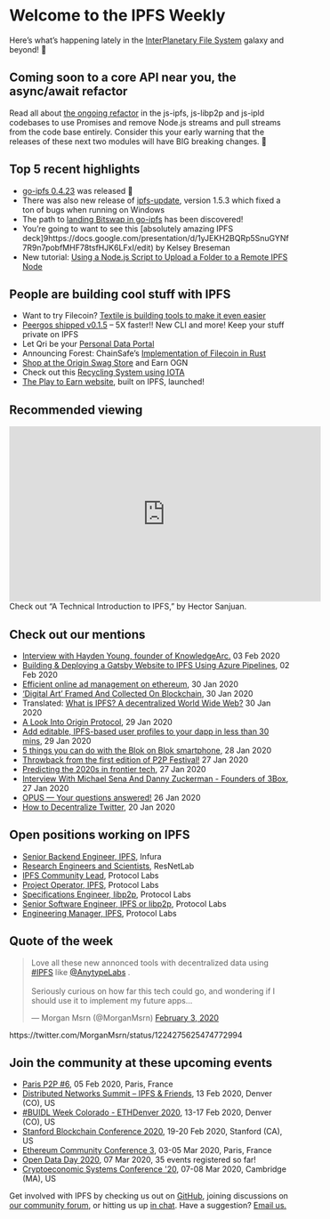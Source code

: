 # Welcome to the IPFS Weekly
Here’s what’s happening lately in the [InterPlanetary File System](https://ipfs.io/) galaxy and beyond! 🚀

## Coming soon to a core API near you, the async/await refactor

Read all about [the ongoing refactor](https://blog.ipfs.io/2020-02-01-async-await-refactor/) in the js-ipfs, js-libp2p and js-ipld codebases to use Promises and remove Node.js streams and pull streams from the code base entirely. Consider this your early warning that the releases of these next two modules will have BIG breaking changes. 🤯

## Top 5 recent highlights

* [go-ipfs 0.4.23](https://ipfs.io/blog/2020-01-30-go-ipfs-0-4-23/) was released 🚀
* There was also new release of [ipfs-update](https://dist.ipfs.io/#ipfs-update), version 1.5.3 which fixed a ton of bugs when running on Windows
* The path to [landing Bitswap in go-ipfs](https://github.com/ipfs/go-ipfs/issues/6782#issuecomment-579973116) has been discovered! 
* You’re going to want to see this [absolutely amazing IPFS deck]9https://docs.google.com/presentation/d/1yJEKH2BQRp5SnuGYNf7R9n7pobfMHF78tsfHJK6LFxI/edit) by Kelsey Breseman
* New tutorial: [Using a Node.js Script to Upload a Folder to a Remote IPFS Node](https://medium.com/cladular/using-a-node-js-script-to-upload-a-folder-to-a-remote-ipfs-node-255fa9e3b766)


## People are building cool stuff with IPFS

* Want to try Filecoin? [Textile is building tools to make it even easier](https://blog.textile.io/developer-tools-for-filecoin-ipfs-web/)
* [Peergos shipped v0.1.5](https://alpha.peergos.net/public/peergos/releases/v0.1.5) – 5X faster!! New CLI and more! Keep your stuff private on IPFS
* Let Qri be your [Personal Data Portal](https://medium.com/qri-io/qri-as-your-personal-data-portal-6d5e2d80e7ba) 
* Announcing Forest: ChainSafe’s [Implementation of Filecoin in Rust](https://medium.com/chainsafe-systems/announcing-forest-chainsafes-implementation-of-filecoin-in-rust-675d176be517)
* [Shop at the Origin Swag Store](https://medium.com/originprotocol/shop-at-the-origin-swag-store-and-earn-ogn-4fd51fd5b440) and Earn OGN
* Check out this [Recycling System using IOTA](https://medium.com/coinmonks/recycling-system-using-iota-2172ecc7444)
* [The Play to Earn website](https://medium.com/play-to-earn/play-to-earn-website-launched-46903d275526), built on IPFS, launched!


## Recommended viewing

<iframe width="560" height="315" src="https://www.youtube.com/embed/hnigvVuoaIA" frameborder="0" allow="accelerometer; autoplay; encrypted-media; gyroscope; picture-in-picture" allowfullscreen></iframe>
Check out “A Technical Introduction to IPFS,” by Hector Sanjuan.


## Check out our mentions 

* [Interview with Hayden Young, founder of KnowledgeArc.](https://medium.com/the-capital/interview-with-hayden-young-founder-of-knowledgearc-a44c15e6a231) 03 Feb 2020
* [Building & Deploying a Gatsby Website to IPFS Using Azure Pipelines](https://medium.com/cladular/building-deploying-a-gatsby-website-to-ipfs-using-azure-pipelines-7dd095a861fb), 02 Feb 2020
* [Efficient online ad management on ethereum](https://medium.com/@jon.tomp/cost-economic-model-for-web-advertising-7fca03764896), 30 Jan 2020
* [‘Digital Art’ Framed And Collected On Blockchain](https://www.forbes.com/sites/michaelhaley/2020/01/30/digital-art-framed-and-collected-on-blockchain/#38801b698d90), 30 Jan 2020
* Translated: [What is IPFS? A decentralized World Wide Web?](https://medium.com/@itdo_solutions/qu%C3%A9-es-ipfs-una-world-wide-web-descentralizada-d92ca2dd3b9e) 30 Jan 2020
* [A Look Into Origin Protocol](https://medium.com/coinlist/a-look-into-origin-protocol-68473f463c9e), 29 Jan 2020
* [Add editable, IPFS-based user profiles to your dapp in less than 30 mins](https://medium.com/coinmonks/add-editable-ipfs-based-user-profiles-to-your-dapp-in-less-than-30-mins-abae8c9a05e6), 29 Jan 2020
* [5 things you can do with the Blok on Blok smartphone](https://medium.com/functionx/5-things-you-can-do-with-the-blok-on-blok-smartphone-ff46999f9f01), 28 Jan 2020
* [Throwback from the first edition of P2P Festival!](https://berty.tech/blog/berty-at-p2p-festival/) 27 Jan 2020
* [Predicting the 2020s in frontier tech](https://medium.com/@alexruppert/predicting-the-2020s-in-frontier-tech-34c4507c2461), 27 Jan 2020
* [Interview With Michael Sena And Danny Zuckerman - Founders of 3Box](https://blog.simpleid.xyz/interview-with-michael-sena-and-danny-zuckerman/), 27 Jan 2020
* [OPUS — Your questions answered!](https://medium.com/@info_62555/opus-your-questions-answered-ccbe869a3afe) 26 Jan 2020
* [How to Decentralize Twitter](https://hackernoon.com/how-to-decentralize-twitter-956a37da), 20 Jan 2020


## Open positions working on IPFS

* [Senior Backend Engineer, IPFS](https://boards.greenhouse.io/consensys/jobs/1965747), Infura
* [Research Engineers and Scientists](https://jobs.lever.co/protocol/f39f7fe0-1805-40d2-9453-90fd25c72bc3), ResNetLab
* [IPFS Community Lead](https://jobs.lever.co/protocol/71c4a9b9-af90-4ce9-9dba-8b72507997bf), Protocol Labs
* [Project Operator, IPFS](https://jobs.lever.co/protocol/135cecff-ecc4-49ca-b516-61b63fd4d9ef), Protocol Labs
* [Specifications Engineer, libp2p](https://jobs.lever.co/protocol/0ee37e17-5fb3-4b0f-8559-e5fca363e268), Protocol Labs
* [Senior Software Engineer, IPFS or libp2p](https://jobs.lever.co/protocol/82793e56-124f-484c-bf13-357ef0b45bc6), Protocol Labs
* [Engineering Manager, IPFS](https://jobs.lever.co/protocol/3f0787e8-58b3-4122-a1ea-424561d2658f), Protocol Labs


## Quote of the week

<blockquote class="twitter-tweet"><p lang="en" dir="ltr">Love all these new annonced tools with decentralized data using <a href="https://twitter.com/hashtag/IPFS?src=hash&amp;ref_src=twsrc%5Etfw">#IPFS</a> like <a href="https://twitter.com/AnytypeLabs?ref_src=twsrc%5Etfw">@AnytypeLabs</a> .<br><br>Seriously curious on how far this tech could go, and wondering if I should use it to implement my future apps...</p>&mdash; Morgan Msrn (@MorganMsrn) <a href="https://twitter.com/MorganMsrn/status/1224275625474772994?ref_src=twsrc%5Etfw">February 3, 2020</a></blockquote> <script async src="https://platform.twitter.com/widgets.js" charset="utf-8"></script>
https://twitter.com/MorganMsrn/status/1224275625474772994


## Join the community at these upcoming events

* [Paris P2P #6](https://p2p.paris/en/event/monthly-6/), 05 Feb 2020, Paris, France
* [Distributed Networks Summit – IPFS & Friends](https://www.eventbrite.com/e/distributed-networks-summit-ipfs-friends-tickets-86959928487), 13 Feb 2020, Denver (CO), US
* [#BUIDL Week Colorado - ETHDenver 2020](https://www.ethdenver.com/buidlweek/), 13-17 Feb 2020, Denver (CO), US
* [Stanford Blockchain Conference 2020](https://cbr.stanford.edu/sbc20/), 19-20 Feb 2020, Stanford (CA), US
* [Ethereum Community Conference 3](https://ethcc.io/), 03-05 Mar 2020, Paris, France
* [Open Data Day 2020](https://opendataday.org/), 07 Mar 2020, 35 events registered so far!
* [Cryptoeconomic Systems Conference '20](https://cryptoeconomicsystems.pubpub.org/ces20), 07-08 Mar 2020, Cambridge (MA), US



Get involved with IPFS by checking us out on [GitHub](https://github.com/ipfs), joining discussions on [our community forum](https://discuss.ipfs.io/), or hitting us up [in chat](https://riot.im/app/#/room/#ipfs:matrix.org). Have a suggestion? [Email us.](mailto:newsletter@ipfs.io)

